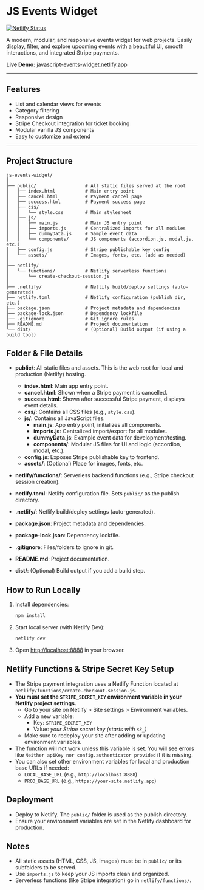 # JS Events Widget

[![Netlify Status](https://api.netlify.com/api/v1/badges/9e8e3b7e-xxxx-xxxx-xxxx-xxxxxxxxxxxx/deploy-status)](https://app.netlify.com/sites/javascript-events-widget/deploys)

A modern, modular, and responsive events widget for web projects. Easily display, filter, and explore upcoming events with a beautiful UI, smooth interactions, and integrated Stripe payments.

**Live Demo:** [javascript-events-widget.netlify.app](https://javascript-events-widget.netlify.app/)

---

## Features

- List and calendar views for events
- Category filtering
- Responsive design
- Stripe Checkout integration for ticket booking
- Modular vanilla JS components
- Easy to customize and extend

---

## Project Structure

```
js-events-widget/
│
├── public/                  # All static files served at the root
│   ├── index.html           # Main entry point
│   ├── cancel.html          # Payment cancel page
│   ├── success.html         # Payment success page
│   ├── css/
│   │   └── style.css        # Main stylesheet
│   ├── js/
│   │   ├── main.js          # Main JS entry point
│   │   ├── imports.js       # Centralized imports for all modules
│   │   ├── dummyData.js     # Sample event data
│   │   └── components/      # JS components (accordion.js, modal.js, etc.)
│   ├── config.js            # Stripe publishable key config
│   └── assets/              # Images, fonts, etc. (add as needed)
│
├── netlify/
│   └── functions/           # Netlify serverless functions
│       └── create-checkout-session.js
│
├── .netlify/                # Netlify build/deploy settings (auto-generated)
├── netlify.toml             # Netlify configuration (publish dir, etc.)
├── package.json             # Project metadata and dependencies
├── package-lock.json        # Dependency lockfile
├── .gitignore               # Git ignore rules
├── README.md                # Project documentation
└── dist/                    # (Optional) Build output (if using a build tool)
```

## Folder & File Details

- **public/**: All static files and assets. This is the web root for local and production (Netlify) hosting.

  - **index.html**: Main app entry point.
  - **cancel.html**: Shown when a Stripe payment is cancelled.
  - **success.html**: Shown after successful Stripe payment, displays event details.
  - **css/**: Contains all CSS files (e.g., `style.css`).
  - **js/**: Contains all JavaScript files.
    - **main.js**: App entry point, initializes all components.
    - **imports.js**: Centralized import/export for all modules.
    - **dummyData.js**: Example event data for development/testing.
    - **components/**: Modular JS files for UI and logic (accordion, modal, etc.).
  - **config.js**: Exposes Stripe publishable key to frontend.
  - **assets/**: (Optional) Place for images, fonts, etc.

- **netlify/functions/**: Serverless backend functions (e.g., Stripe checkout session creation).
- **netlify.toml**: Netlify configuration file. Sets `public/` as the publish directory.
- **.netlify/**: Netlify build/deploy settings (auto-generated).
- **package.json**: Project metadata and dependencies.
- **package-lock.json**: Dependency lockfile.
- **.gitignore**: Files/folders to ignore in git.
- **README.md**: Project documentation.
- **dist/**: (Optional) Build output if you add a build step.

## How to Run Locally

1. Install dependencies:
   ```bash
   npm install
   ```
2. Start local server (with Netlify Dev):
   ```bash
   netlify dev
   ```
3. Open [http://localhost:8888](http://localhost:8888) in your browser.

## Netlify Functions & Stripe Secret Key Setup

- The Stripe payment integration uses a Netlify Function located at `netlify/functions/create-checkout-session.js`.
- **You must set the `STRIPE_SECRET_KEY` environment variable in your Netlify project settings.**
  - Go to your site on Netlify > Site settings > Environment variables.
  - Add a new variable:
    - Key: `STRIPE_SECRET_KEY`
    - Value: _your Stripe secret key (starts with `sk_`)_
  - Make sure to redeploy your site after adding or updating environment variables.
- The function will not work unless this variable is set. You will see errors like `Neither apiKey nor config.authenticator provided` if it is missing.
- You can also set other environment variables for local and production base URLs if needed:
  - `LOCAL_BASE_URL` (e.g., `http://localhost:8888`)
  - `PROD_BASE_URL` (e.g., `https://your-site.netlify.app`)

## Deployment

- Deploy to Netlify. The `public/` folder is used as the publish directory.
- Ensure your environment variables are set in the Netlify dashboard for production.

## Notes

- All static assets (HTML, CSS, JS, images) must be in `public/` or its subfolders to be served.
- Use `imports.js` to keep your JS imports clean and organized.
- Serverless functions (like Stripe integration) go in `netlify/functions/`.
